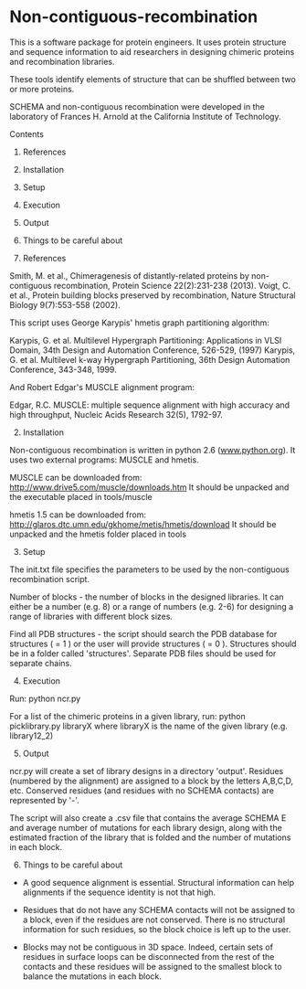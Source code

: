 Non-contiguous-recombination
============================

This is a software package for protein engineers. It uses protein structure and sequence information to aid researchers in designing chimeric proteins and recombination libraries. 

These tools identify elements of structure that can be shuffled between two or more proteins. 

SCHEMA and non-contiguous recombination were developed in the laboratory of Frances H. Arnold at the California Institute of Technology.


Contents

1. References
2. Installation
3. Setup
4. Execution
5. Output
6. Things to be careful about



1. References

Smith, M. et al., Chimeragenesis of distantly-related proteins by non-contiguous recombination, Protein Science 22(2):231-238 (2013).
Voigt, C. et al., Protein building blocks preserved by recombination, Nature Structural Biology 9(7):553-558 (2002).

This script uses George Karypis' hmetis graph partitioning algorithm:

Karypis, G. et al. Multilevel Hypergraph Partitioning: Applications in VLSI Domain, 34th Design and Automation Conference, 526-529, (1997)Karypis, G. et al. Multilevel k-way Hypergraph Partitioning, 36th Design Automation Conference, 343-348, 1999.

And Robert Edgar's MUSCLE alignment program:

Edgar, R.C. MUSCLE: multiple sequence alignment with high accuracy and high throughput, Nucleic Acids Research 32(5), 1792-97.


2. Installation

Non-contiguous recombination is written in python 2.6 (www.python.org). 
It uses two external programs: MUSCLE and hmetis.

MUSCLE can be downloaded from: http://www.drive5.com/muscle/downloads.htm
It should be unpacked and the executable placed in tools/muscle

hmetis 1.5 can be downloaded from: http://glaros.dtc.umn.edu/gkhome/metis/hmetis/download
It should be unpacked and the hmetis folder placed in tools


3. Setup

The init.txt file specifies the parameters to be used by the non-contiguous recombination script.

Number of blocks - the number of blocks in the designed libraries. It can either be a number (e.g. 8) or a range of numbers (e.g. 2-6) for designing a range of libraries with different block sizes.

Find all PDB structures - the script should search the PDB database for structures ( = 1 ) or the user will provide structures ( = 0 ). Structures should be in a folder called 'structures'. Separate PDB files should be used for separate chains.


4. Execution

Run: 
python ncr.py

For a list of the chimeric proteins in a given library, run:
python picklibrary.py libraryX
where libraryX is the name of the given library (e.g. library12_2)


5. Output

ncr.py will create a set of library designs in a directory 'output'. Residues (numbered by  the alignment) are assigned to a block by the letters A,B,C,D, etc. Conserved residues (and residues with no SCHEMA contacts) are represented by '-'.

The script will also create a .csv file that contains the average SCHEMA E and average number of mutations for each library design, along with the estimated fraction of the library that is folded and the number of mutations in each block.


6. Things to be careful about

* A good sequence alignment is essential. Structural information can help alignments if the sequence identity is not that high. 

* Residues that do not have any SCHEMA contacts will not be assigned to a block, even if the residues are not conserved. There is no structural information for such residues, so the block choice is left up to the user.

* Blocks may not be contiguous in 3D space. Indeed, certain sets of residues in surface loops can be disconnected from the rest of the contacts and these residues will be assigned to the smallest block to balance the mutations in each block.

